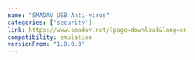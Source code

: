 ```yaml
---
name: "SMADAV USB Anti-virus"
categories: ['security']
link: https://www.smadav.net/?page=download&lang=en
compatibility: emulation
versionFrom: "1.0.0.3"
---
```


